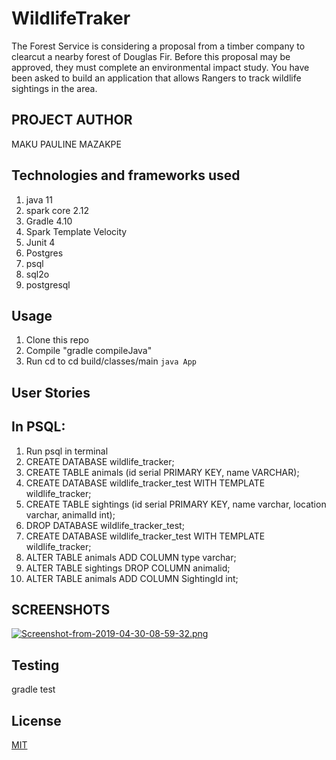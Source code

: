 # WildlifeTraker
The Forest Service is considering a proposal from a timber company to clearcut a nearby forest of Douglas Fir. Before this proposal may be approved, they must complete an environmental impact study. You have been asked to build an application that allows Rangers to track wildlife sightings in the area.

## PROJECT AUTHOR
MAKU PAULINE MAZAKPE

## Technologies and frameworks used
1. java 11
2. spark core 2.12
3. Gradle 4.10
4. Spark Template Velocity
5. Junit 4
6. Postgres
7. psql
8. sql2o
9. postgresql

## Usage
1. Clone this repo
2. Compile "gradle compileJava"
3. Run cd to cd build/classes/main `java App`

## User Stories 

## In PSQL:
1. Run psql in terminal
2. CREATE DATABASE wildlife_tracker;
3. CREATE TABLE animals (id serial PRIMARY KEY, name VARCHAR);
4. CREATE DATABASE wildlife_tracker_test WITH TEMPLATE wildlife_tracker;
5. CREATE TABLE sightings (id serial PRIMARY KEY, name varchar, location varchar, animalId int);
6. DROP DATABASE wildlife_tracker_test;
7. CREATE DATABASE wildlife_tracker_test WITH TEMPLATE wildlife_tracker;
8. ALTER TABLE animals ADD COLUMN type varchar;
9.  ALTER TABLE sightings DROP COLUMN animalid;
10. ALTER TABLE animals ADD COLUMN SightingId int;

## SCREENSHOTS
[![Screenshot-from-2019-04-30-08-59-32.png](https://i.postimg.cc/gk31T7FP/Screenshot-from-2019-04-30-08-59-32.png)](https://postimg.cc/kBXjVfgj)
## Testing
gradle test

## License
[MIT](https://choosealicense.com/licenses/mit/)

